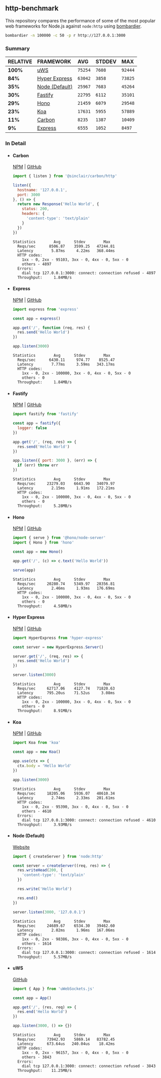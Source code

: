 ## http-benchmark

This repository compares the performance of some of the most popular web frameworks for Node.js against `node:http` using [bombardier](https://github.com/codesenberg/bombardier).

```bash
bombardier -n 100000 -c 50 -p r http://127.0.0.1:3000
```

### Summary

| RELATIVE | FRAMEWORK | AVG | STDDEV | MAX |
| :--- | :--- | :--- | :--- | :--- |
| **100%** | [uWS](#uws) | `75254` | `7608` | `92444` |
| **84%** | [Hyper Express](#hyper-express) | `63042` | `3858` | `73825` |
| **35%** | [Node (Default)](#node-default) | `25967` | `7683` | `45264` |
| **30%** | [Fastify](#fastify) | `22795` | `6112` | `35101` |
| **29%** | [Hono](#hono) | `21459` | `6079` | `29548` |
| **23%** | [Koa](#koa) | `17631` | `5955` | `57889` |
| **11%** | [Carbon](#carbon) | `8235` | `1387` | `10409` |
| **9%** | [Express](#express) | `6555` | `1052` | `8497` |


### In Detail

- #### Carbon
  [NPM](https://npmjs.com/@sinclair/carbon) | [GitHub](https://github.com/sinclairzx81/carbon)
  ```js
  import { listen } from '@sinclair/carbon/http'

  listen({
    hostname: '127.0.0.1',
    port: 3000
  }, () => {
    return new Response('Hello World', {
      status: 200,
      headers: {
        'content-type': 'text/plain'
      }
    })
  })
  ```

  ```
  Statistics        Avg      Stdev        Max
    Reqs/sec      8506.87    3599.25   47244.81
    Latency        5.87ms     4.22ms   368.44ms
    HTTP codes:
      1xx - 0, 2xx - 95103, 3xx - 0, 4xx - 0, 5xx - 0
      others - 4897
    Errors:
      dial tcp 127.0.0.1:3000: connect: connection refused - 4897
    Throughput:     1.84MB/s
  ```

- #### Express
  [NPM](https://npmjs.com/express) | [GitHub](https://github.com/expressjs/express)
  ```js
  import express from 'express'

  const app = express()

  app.get('/', function (req, res) {
    res.send('Hello World')
  })

  app.listen(3000)
  ```

  ```
  Statistics        Avg      Stdev        Max
    Reqs/sec      6430.11     974.77    8525.47
    Latency        7.77ms     3.59ms   343.17ms
    HTTP codes:
      1xx - 0, 2xx - 100000, 3xx - 0, 4xx - 0, 5xx - 0
      others - 0
    Throughput:     1.84MB/s
  ```

- #### Fastify
  [NPM](https://npmjs.com/fastify) | [GitHub](https://github.com/fastify/fastify)
  ```js
  import fastify from 'fastify'

  const app = fastify({
    logger: false
  })

  app.get('/', (req, res) => {
    res.send('Hello World')
  })

  app.listen({ port: 3000 }, (err) => {
    if (err) throw err
  })
  ```

  ```
  Statistics        Avg      Stdev        Max
    Reqs/sec     23279.03    6643.90   34079.97
    Latency        2.15ms     1.91ms   172.21ms
    HTTP codes:
      1xx - 0, 2xx - 100000, 3xx - 0, 4xx - 0, 5xx - 0
      others - 0
    Throughput:     5.28MB/s
  ```

- #### Hono
  [NPM](https://npmjs.com/hono) | [GitHub](https://github.com/honojs/hono)
  ```js
  import { serve } from '@hono/node-server'
  import { Hono } from 'hono'

  const app = new Hono()

  app.get('/', (c) => c.text('Hello World'))

  serve(app)
  ```

  ```
  Statistics        Avg      Stdev        Max
    Reqs/sec     20280.74    5349.97   28356.81
    Latency        2.46ms     1.93ms   176.69ms
    HTTP codes:
      1xx - 0, 2xx - 100000, 3xx - 0, 4xx - 0, 5xx - 0
      others - 0
    Throughput:     4.58MB/s
  ```

- #### Hyper Express
  [NPM](https://npmjs.com/hyper-express) | [GitHub](https://github.com/kartikk221/hyper-express)
  ```js
  import HyperExpress from 'hyper-express'

  const server = new HyperExpress.Server()

  server.get('/', (req, res) => {
    res.send('Hello World')
  })

  server.listen(3000)
  ```

  ```
  Statistics        Avg      Stdev        Max
    Reqs/sec     62717.06    4127.74   71820.63
    Latency      795.20us    71.52us     3.08ms
    HTTP codes:
      1xx - 0, 2xx - 100000, 3xx - 0, 4xx - 0, 5xx - 0
      others - 0
    Throughput:     8.91MB/s
  ```

- #### Koa
  [NPM](https://npmjs.com/koa) | [GitHub](https://github.com/koajs/koa)
  ```js
  import Koa from 'koa'

  const app = new Koa()

  app.use(ctx => {
    ctx.body = 'Hello World'
  })

  app.listen(3000)
  ```

  ```
  Statistics        Avg      Stdev        Max
    Reqs/sec     18205.06    5936.07   48610.34
    Latency        2.74ms     2.33ms   201.61ms
    HTTP codes:
      1xx - 0, 2xx - 95390, 3xx - 0, 4xx - 0, 5xx - 0
      others - 4610
    Errors:
      dial tcp 127.0.0.1:3000: connect: connection refused - 4610
    Throughput:     3.93MB/s
  ```

- #### Node (Default)
  [Website](https://nodejs.org/api/http.html)
  ```js
  import { createServer } from 'node:http'

  const server = createServer((req, res) => {
    res.writeHead(200, {
      'content-type': 'text/plain'
    })

    res.write('Hello World')

    res.end()
  })

  server.listen(3000, '127.0.0.1')
  ```

  ```
  Statistics        Avg      Stdev        Max
    Reqs/sec     24689.67    6534.30   39462.60
    Latency        2.02ms     1.96ms   167.06ms
    HTTP codes:
      1xx - 0, 2xx - 98386, 3xx - 0, 4xx - 0, 5xx - 0
      others - 1614
    Errors:
      dial tcp 127.0.0.1:3000: connect: connection refused - 1614
    Throughput:     5.57MB/s
  ```

- #### uWS
  [GitHub](https://github.com/uNetworking/uWebSockets.js)
  ```js
  import { App } from 'uWebSockets.js'

  const app = App()

  app.get('/', (res, req) => {
    res.end('Hello World')
  })

  app.listen(3000, () => {})
  ```

  ```
  Statistics        Avg      Stdev        Max
    Reqs/sec     73942.93    5869.14   83782.45
    Latency      673.64us   240.04us    18.42ms
    HTTP codes:
      1xx - 0, 2xx - 96157, 3xx - 0, 4xx - 0, 5xx - 0
      others - 3843
    Errors:
      dial tcp 127.0.0.1:3000: connect: connection refused - 3843
    Throughput:    11.25MB/s
  ```


